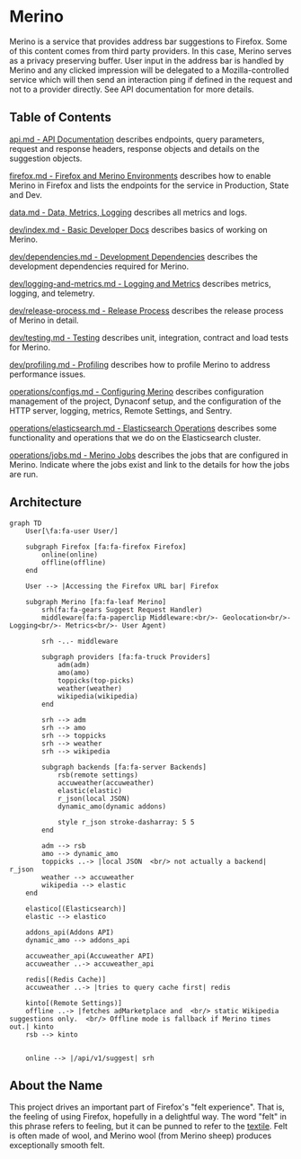 # Merino

Merino is a service that provides address bar suggestions to Firefox. Some of this content
comes from third party providers. In this case, Merino serves as a privacy preserving
buffer. User input in the address bar is handled by Merino and any clicked impression
will be delegated to a Mozilla-controlled service which will then send an interaction
ping if defined in the request and not to a provider directly. See API documentation
for more details.

## Table of Contents
[api.md - API Documentation][1] describes endpoints, query parameters, request and response headers, response objects and details on the suggestion objects.

[firefox.md - Firefox and Merino Environments][2] describes how to enable
Merino in Firefox and lists the endpoints for the service in Production,
State and Dev.

[data.md - Data, Metrics, Logging][4] describes all metrics and logs.

[dev/index.md - Basic Developer Docs][5] describes basics of working on Merino.

[dev/dependencies.md - Development Dependencies][6] describes the development
dependencies required for Merino.

[dev/logging-and-metrics.md - Logging and Metrics][7] describes metrics, logging, and telemetry.

[dev/release-process.md - Release Process][8] describes the release process of Merino in detail.

[dev/testing.md - Testing][9] describes unit, integration, contract and load tests for Merino.

[dev/profiling.md - Profiling][10] describes how to profile Merino to address performance issues.

[operations/configs.md - Configuring Merino][3] describes configuration management
of the project, Dynaconf setup, and the configuration of the HTTP server, logging, metrics, Remote Settings, and Sentry.

[operations/elasticsearch.md - Elasticsearch Operations][11] describes some functionality and operations that
we do on the Elasticsearch cluster.

[operations/jobs.md - Merino Jobs][12] describes the jobs that are configured in Merino. Indicate where the jobs
exist and link to the details for how the jobs are run.

[1]: ./api.md
[2]: ./firefox.md
[3]: ./operations/configs.md
[4]: ./data.md
[5]: ./dev/index.md
[6]: ./dev/dependencies.md
[7]: ./dev/logging-and-metrics.md
[8]: ./dev/release-process.md
[9]: ./dev/testing.md
[10]: ./dev/profiling.md
[11]: ./operations/elasticsearch.md
[12]: ./operations/jobs.md

## Architecture

```mermaid
graph TD
    User[\fa:fa-user User/]

    subgraph Firefox [fa:fa-firefox Firefox]
        online(online)
        offline(offline)
    end

    User --> |Accessing the Firefox URL bar| Firefox

    subgraph Merino [fa:fa-leaf Merino]
        srh(fa:fa-gears Suggest Request Handler)
        middleware(fa:fa-paperclip Middleware:<br/>- Geolocation<br/>- Logging<br/>- Metrics<br/>- User Agent)

        srh -..- middleware

        subgraph providers [fa:fa-truck Providers]
            adm(adm)
            amo(amo)
            toppicks(top-picks)
            weather(weather)
            wikipedia(wikipedia)
        end

        srh --> adm
        srh --> amo
        srh --> toppicks
        srh --> weather
        srh --> wikipedia

        subgraph backends [fa:fa-server Backends]
            rsb(remote settings)
            accuweather(accuweather)
            elastic(elastic)
            r_json(local JSON)
            dynamic_amo(dynamic addons)

            style r_json stroke-dasharray: 5 5
        end

        adm --> rsb
        amo --> dynamic_amo
        toppicks ..-> |local JSON  <br/> not actually a backend| r_json
        weather --> accuweather
        wikipedia --> elastic
    end

    elastico[(Elasticsearch)]
    elastic --> elastico

    addons_api(Addons API)
    dynamic_amo --> addons_api

    accuweather_api(Accuweather API)
    accuweather ..-> accuweather_api

    redis[(Redis Cache)]
    accuweather ..-> |tries to query cache first| redis

    kinto[(Remote Settings)]
    offline ..-> |fetches adMarketplace and  <br/> static Wikipedia suggestions only.  <br/> Offline mode is fallback if Merino times out.| kinto
    rsb --> kinto


    online --> |/api/v1/suggest| srh
```

## About the Name

This project drives an important part of Firefox's "felt experience". That is,
the feeling of using Firefox, hopefully in a delightful way. The word "felt" in
this phrase refers to feeling, but it can be punned to refer to the
[textile](https://en.wikipedia.org/wiki/Felt). Felt is often made of wool, and
Merino wool (from Merino sheep) produces exceptionally smooth felt.
